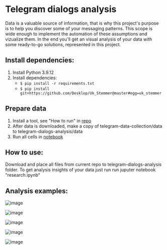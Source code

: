 # Telegram dialogs analysis
Data is a valuable source of information, that is why this project's purpose is to help you discover some of your messaging patterns. This scope is wide enough to implement the automation of these assumptions and vizualize them.
In the end you'll get an visual analysis of your data with some ready-to-go solutions, represented in this project.

## Install dependencies:
1. Install Python 3.9.12
2. Install dependencies:
    - `$ pip install -r requirements.txt`
    - `$ pip install git+https://github.com/Desklop/Uk_Stemmer@master#egg=uk_stemmer`

## Prepare data
1. Install a tool, see "How to run" in [repo](https://github.com/SanGreel/telegram-data-collection)
2. After data is downloaded, make a copy of telegram-data-collection/data to telegram-dialogs-analysis/data
3. Run all cells in [notebook](https://github.com/SanGreel/telegram-dialogs-analysis-v2/blob/main/0_merge_data.ipynb)

## How to use:
Download and place all files from current repo to telegram-dialogs-analysis folder.
To get analysis insights of your data just run run juputer notebook "research.ipynb"

## Analysis examples:
![image](https://user-images.githubusercontent.com/93656863/166719975-9954d35d-c5c6-4d3c-9448-d776f4737726.png)

![image](https://user-images.githubusercontent.com/93656863/166721648-4038e664-7bad-4c24-9b14-dd186f9c8e94.png)

![image](https://user-images.githubusercontent.com/93656863/166722128-ef3b7b5f-4399-474f-9e02-32f26f6c00e6.png)

![image](https://user-images.githubusercontent.com/93656863/166724928-ffbcb706-2143-453b-9ace-7102cdbf6dfe.png)

![image](https://user-images.githubusercontent.com/93656863/166721213-7d4d0924-324a-4f92-9d60-a2fa8ca9ecbe.png)
